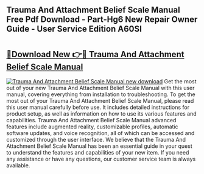 ## Trauma And Attachment Belief Scale Manual Free Pdf Download - Part-Hg6 New Repair Owner Guide - User Service Edition A60SI

# <h2><a href="http://bc53951.oget.top/?id=Trauma+And+Attachment+Belief+Scale+Manual">🔗Download New 👉🔴 Trauma And Attachment Belief Scale Manual</a></h2>

[![Trauma And Attachment Belief Scale Manual new download](https://i.imgur.com/5g1atiW.png)](http://bc53951.oget.top/?id=Trauma+And+Attachment+Belief+Scale+Manual)
Get the most out of your new Trauma And Attachment Belief Scale Manual with this user manual, covering everything from installation to troubleshooting. To get the most out of your Trauma And Attachment Belief Scale Manual, please read this user manual carefully before use. It includes detailed instructions for product setup, as well as information on how to use its various features and capabilities. Trauma And Attachment Belief Scale Manual advanced features include augmented reality, customizable profiles, automatic software updates, and voice recognition, all of which can be accessed and customized through the user interface. We believe that the Trauma And Attachment Belief Scale Manual has been an essential guide in your quest to understand the features and capabilities of your new item. If you need any assistance or have any questions, our customer service team is always available.
